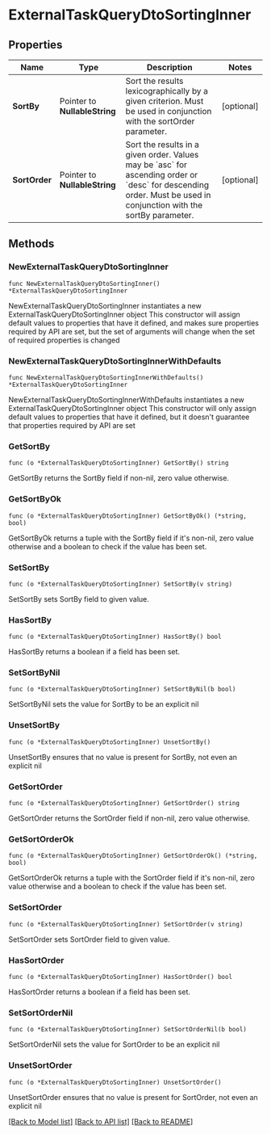 # ExternalTaskQueryDtoSortingInner

## Properties

Name | Type | Description | Notes
------------ | ------------- | ------------- | -------------
**SortBy** | Pointer to **NullableString** | Sort the results lexicographically by a given criterion. Must be used in conjunction with the sortOrder parameter. | [optional] 
**SortOrder** | Pointer to **NullableString** | Sort the results in a given order. Values may be &#x60;asc&#x60; for ascending order or &#x60;desc&#x60; for descending order. Must be used in conjunction with the sortBy parameter. | [optional] 

## Methods

### NewExternalTaskQueryDtoSortingInner

`func NewExternalTaskQueryDtoSortingInner() *ExternalTaskQueryDtoSortingInner`

NewExternalTaskQueryDtoSortingInner instantiates a new ExternalTaskQueryDtoSortingInner object
This constructor will assign default values to properties that have it defined,
and makes sure properties required by API are set, but the set of arguments
will change when the set of required properties is changed

### NewExternalTaskQueryDtoSortingInnerWithDefaults

`func NewExternalTaskQueryDtoSortingInnerWithDefaults() *ExternalTaskQueryDtoSortingInner`

NewExternalTaskQueryDtoSortingInnerWithDefaults instantiates a new ExternalTaskQueryDtoSortingInner object
This constructor will only assign default values to properties that have it defined,
but it doesn't guarantee that properties required by API are set

### GetSortBy

`func (o *ExternalTaskQueryDtoSortingInner) GetSortBy() string`

GetSortBy returns the SortBy field if non-nil, zero value otherwise.

### GetSortByOk

`func (o *ExternalTaskQueryDtoSortingInner) GetSortByOk() (*string, bool)`

GetSortByOk returns a tuple with the SortBy field if it's non-nil, zero value otherwise
and a boolean to check if the value has been set.

### SetSortBy

`func (o *ExternalTaskQueryDtoSortingInner) SetSortBy(v string)`

SetSortBy sets SortBy field to given value.

### HasSortBy

`func (o *ExternalTaskQueryDtoSortingInner) HasSortBy() bool`

HasSortBy returns a boolean if a field has been set.

### SetSortByNil

`func (o *ExternalTaskQueryDtoSortingInner) SetSortByNil(b bool)`

 SetSortByNil sets the value for SortBy to be an explicit nil

### UnsetSortBy
`func (o *ExternalTaskQueryDtoSortingInner) UnsetSortBy()`

UnsetSortBy ensures that no value is present for SortBy, not even an explicit nil
### GetSortOrder

`func (o *ExternalTaskQueryDtoSortingInner) GetSortOrder() string`

GetSortOrder returns the SortOrder field if non-nil, zero value otherwise.

### GetSortOrderOk

`func (o *ExternalTaskQueryDtoSortingInner) GetSortOrderOk() (*string, bool)`

GetSortOrderOk returns a tuple with the SortOrder field if it's non-nil, zero value otherwise
and a boolean to check if the value has been set.

### SetSortOrder

`func (o *ExternalTaskQueryDtoSortingInner) SetSortOrder(v string)`

SetSortOrder sets SortOrder field to given value.

### HasSortOrder

`func (o *ExternalTaskQueryDtoSortingInner) HasSortOrder() bool`

HasSortOrder returns a boolean if a field has been set.

### SetSortOrderNil

`func (o *ExternalTaskQueryDtoSortingInner) SetSortOrderNil(b bool)`

 SetSortOrderNil sets the value for SortOrder to be an explicit nil

### UnsetSortOrder
`func (o *ExternalTaskQueryDtoSortingInner) UnsetSortOrder()`

UnsetSortOrder ensures that no value is present for SortOrder, not even an explicit nil

[[Back to Model list]](../README.md#documentation-for-models) [[Back to API list]](../README.md#documentation-for-api-endpoints) [[Back to README]](../README.md)


